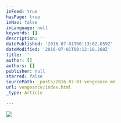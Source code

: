 ```yaml
---
inFeed: true
hasPage: true
inNav: false
inLanguage: null
keywords: []
description: ''
datePublished: '2016-07-01T00:13:02.059Z'
dateModified: '2016-07-01T00:12:18.260Z'
title: ''
author: []
authors: []
publisher: null
starred: false
sourcePath: _posts/2016-07-01-vengeance.md
url: vengeance/index.html
_type: Article

---
```

![](https://the-grid-user-content.s3-us-west-2.amazonaws.com/88a673e8-fc4c-46f7-9a5b-5db16f12557d.jpg)